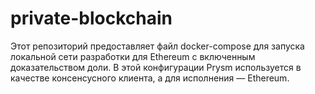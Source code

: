 # private-blockchain
Этот репозиторий предоставляет файл docker-compose для запуска локальной сети разработки для Ethereum с включенным доказательством доли. В этой конфигурации Prysm используется в качестве консенсусного клиента, а для исполнения — Ethereum.